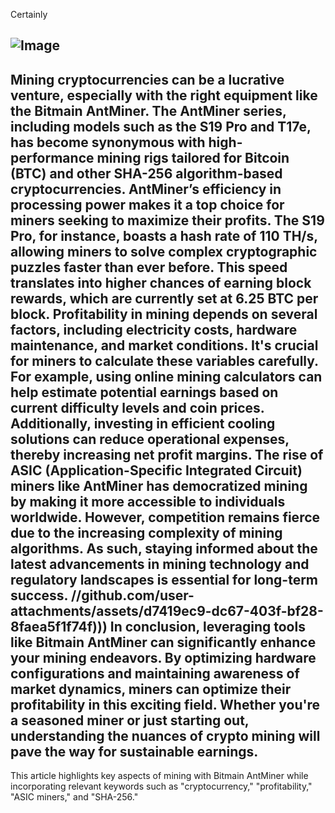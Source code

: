 Certainly

![Image](https://github.com/user-attachments/assets/d7419ec9-dc67-403f-bf28-8faea5f1f74f)
---
Mining cryptocurrencies can be a lucrative venture, especially with the right equipment like the Bitmain AntMiner. The AntMiner series, including models such as the S19 Pro and T17e, has become synonymous with high-performance mining rigs tailored for Bitcoin (BTC) and other SHA-256 algorithm-based cryptocurrencies.
AntMiner’s efficiency in processing power makes it a top choice for miners seeking to maximize their profits. The S19 Pro, for instance, boasts a hash rate of 110 TH/s, allowing miners to solve complex cryptographic puzzles faster than ever before. This speed translates into higher chances of earning block rewards, which are currently set at 6.25 BTC per block.
Profitability in mining depends on several factors, including electricity costs, hardware maintenance, and market conditions. It's crucial for miners to calculate these variables carefully. For example, using online mining calculators can help estimate potential earnings based on current difficulty levels and coin prices. Additionally, investing in efficient cooling solutions can reduce operational expenses, thereby increasing net profit margins.
The rise of ASIC (Application-Specific Integrated Circuit) miners like AntMiner has democratized mining by making it more accessible to individuals worldwide. However, competition remains fierce due to the increasing complexity of mining algorithms. As such, staying informed about the latest advancements in mining technology and regulatory landscapes is essential for long-term success.
 //github.com/user-attachments/assets/d7419ec9-dc67-403f-bf28-8faea5f1f74f)))
In conclusion, leveraging tools like Bitmain AntMiner can significantly enhance your mining endeavors. By optimizing hardware configurations and maintaining awareness of market dynamics, miners can optimize their profitability in this exciting field. Whether you're a seasoned miner or just starting out, understanding the nuances of crypto mining will pave the way for sustainable earnings.
--- 
This article highlights key aspects of mining with Bitmain AntMiner while incorporating relevant keywords such as "cryptocurrency," "profitability," "ASIC miners," and "SHA-256."
